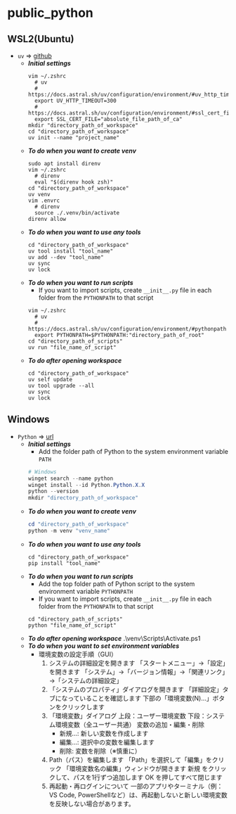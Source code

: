 # public_python
## WSL2(Ubuntu)
  * `uv` => [github](https://github.com/astral-sh/uv)
    * ***Initial settings***
      ```Shell
      vim ~/.zshrc
        # uv
        # https://docs.astral.sh/uv/configuration/environment/#uv_http_timeout
        export UV_HTTP_TIMEOUT=300
        # https://docs.astral.sh/uv/configuration/environment/#ssl_cert_file
        export SSL_CERT_FILE="absolute_file_path_of_ca"
      mkdir "directory_path_of_workspace"
      cd "directory_path_of_workspace"
      uv init --name "project_name"
      ```
    * ***To do when you want to create venv***
      ```Shell
      sudo apt install direnv
      vim ~/.zshrc
        # direnv
        eval "$(direnv hook zsh)"
      cd "directory_path_of_workspace"
      uv venv
      vim .envrc
        # direnv
        source ./.venv/bin/activate
      direnv allow
      ```
    * ***To do when you want to use any tools***
      ```Shell
      cd "directory_path_of_workspace"
      uv tool install "tool_name"
      uv add --dev "tool_name"
      uv sync
      uv lock
      ```
    * ***To do when you want to run scripts***
      * If you want to import scripts, create `__init__.py` file in each folder from the `PYTHONPATH` to that script
      ```Shell
      vim ~/.zshrc
        # uv
        # https://docs.astral.sh/uv/configuration/environment/#pythonpath
        export PYTHONPATH=$PYTHONPATH:"directory_path_of_root"
      cd "directory_path_of_scripts"
      uv run "file_name_of_script"
      ```
    * ***To do after opening workspace***
      ```Shell
      cd "directory_path_of_workspace"
      uv self update
      uv tool upgrade --all
      uv sync
      uv lock
      ```
## Windows
  * `Python` => [url](https://www.python.org/)
    * ***Initial settings***
      * Add the folder path of Python to the system environment variable `PATH`
      ```PowerShell
      # Windows
      winget search --name python
      winget install --id Python.Python.X.X
      python --version
      mkdir "directory_path_of_workspace"
      ```
    * ***To do when you want to create venv***
      ```PowerShell
      cd "directory_path_of_workspace"
      python -m venv "venv_name"
      ```
    * ***To do when you want to use any tools***
      ```Shell
      cd "directory_path_of_workspace"
      pip install "tool_name"
      ```
    * ***To do when you want to run scripts***
      * Add the top folder path of Python script to the system environment variable `PYTHONPATH`
      * If you want to import scripts, create `__init__.py` file in each folder from the `PYTHONPATH` to that script
      ```Shell
      cd "directory_path_of_scripts"
      python "file_name_of_script"
      ```
    * ***To do after opening workspace***
      .\venv\Scripts\Activate.ps1
    * ***To do when you want to set environment variables***
      * 環境変数の設定手順（GUI）
        1. システムの詳細設定を開きます
          「スタートメニュー」→「設定」を開きます
          「システム」→「バージョン情報」→「関連リンク」→「システムの詳細設定」
        2. 「システムのプロパティ」ダイアログを開きます
          「詳細設定」タブになっていることを確認します
          下部の「環境変数(N)...」ボタンをクリックします
        3. 「環境変数」ダイアログ
          上段：ユーザー環境変数
          下段：システム環境変数（全ユーザー共通）
          変数の追加・編集・削除
            * 新規...: 新しい変数を作成します
            * 編集...: 選択中の変数を編集します
            * 削除: 変数を削除（※慎重に）
        4. Path（パス）を編集します
          「Path」を選択して「編集」をクリック
          「環境変数名の編集」ウィンドウが開きます
          新規 をクリックして、パスを1行ずつ追加します
          OK を押してすべて閉じます
        5. 再起動・再ログインについて
          一部のアプリやターミナル（例：VS Code, PowerShellなど）は、再起動しないと新しい環境変数を反映しない場合があります。

